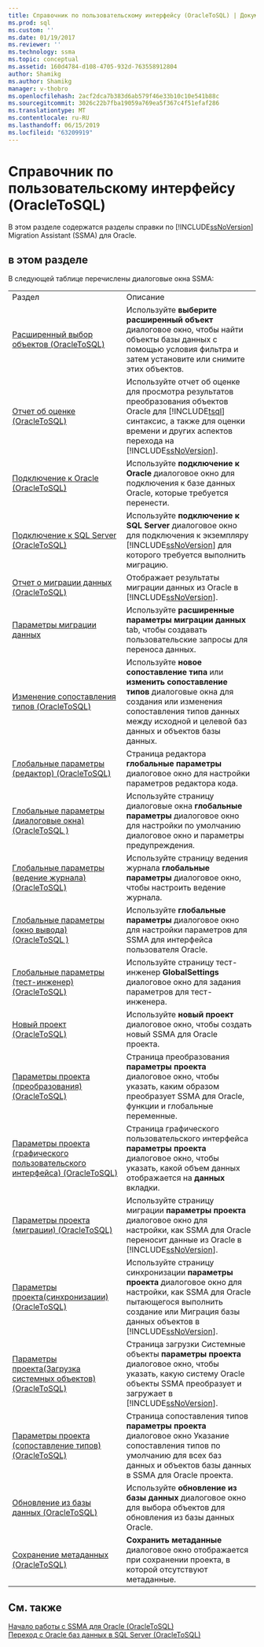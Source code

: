 ```yaml
---
title: Справочник по пользовательскому интерфейсу (OracleToSQL) | Документация Майкрософт
ms.prod: sql
ms.custom: ''
ms.date: 01/19/2017
ms.reviewer: ''
ms.technology: ssma
ms.topic: conceptual
ms.assetid: 160d4784-d108-4705-932d-763558912804
author: Shamikg
ms.author: Shamikg
manager: v-thobro
ms.openlocfilehash: 2acf2dca7b383d6ab579f46e33b10c10e541b88c
ms.sourcegitcommit: 3026c22b7fba19059a769ea5f367c4f51efaf286
ms.translationtype: MT
ms.contentlocale: ru-RU
ms.lasthandoff: 06/15/2019
ms.locfileid: "63209919"
---
```

# <a name="user-interface-reference-oracletosql"></a>Справочник по пользовательскому интерфейсу (OracleToSQL)
В этом разделе содержатся разделы справки по [!INCLUDE[ssNoVersion](../../includes/ssnoversion-md.md)] Migration Assistant (SSMA) для Oracle.  
  
## <a name="in-this-section"></a>в этом разделе  
В следующей таблице перечислены диалоговые окна SSMA:  
  
|||  
|-|-|  
|Раздел|Описание|  
|[Расширенный выбор объектов &#40;OracleToSQL&#41;](../../ssma/oracle/advanced-object-selection-oracletosql.md)|Используйте **выберите расширенный объект** диалоговое окно, чтобы найти объекты базы данных с помощью условия фильтра и затем установите или снимите этих объектов.|  
|[Отчет об оценке &#40;OracleToSQL&#41;](../../ssma/oracle/assessment-report-oracletosql.md)|Используйте отчет об оценке для просмотра результатов преобразования объектов Oracle для [!INCLUDE[tsql](../../includes/tsql-md.md)] синтаксис, а также для оценки времени и других аспектов перехода на [!INCLUDE[ssNoVersion](../../includes/ssnoversion-md.md)].|  
|[Подключение к Oracle &#40;OracleToSQL&#41;](../../ssma/oracle/connect-to-oracle-oracletosql.md)|Используйте **подключение к Oracle** диалоговое окно для подключения к базе данных Oracle, которые требуется перенести.|  
|[Подключение к SQL Server &#40;OracleToSQL&#41;](../../ssma/oracle/connect-to-sql-server-oracletosql.md)|Используйте **подключение к SQL Server** диалоговое окно для подключения к экземпляру [!INCLUDE[ssNoVersion](../../includes/ssnoversion-md.md)] для которого требуется выполнить миграцию.|  
|[Отчет о миграции данных &#40;OracleToSQL&#41;](../../ssma/oracle/data-migration-report-oracletosql.md)|Отображает результаты миграции данных из Oracle в [!INCLUDE[ssNoVersion](../../includes/ssnoversion-md.md)].|  
|[Параметры миграции данных](data-migration-settings-oracletosql.md)|Используйте **расширенные параметры миграции данных** tab, чтобы создавать пользовательские запросы для переноса данных.|  
|[Изменение сопоставления типов &#40;OracleToSQL&#41;](../../ssma/oracle/edit-type-mapping-oracletosql.md)|Используйте **новое сопоставление типа** или **изменить сопоставление типов** диалоговые окна для создания или изменения сопоставления типов данных между исходной и целевой баз данных и объектов базы данных.|  
|[Глобальные параметры &#40;редактор&#41; &#40;OracleToSQL&#41;](../../ssma/oracle/global-settings-editor-oracletosql.md)|Страница редактора **глобальные параметры** диалоговое окно для настройки параметров редактора кода.|  
|[Глобальные параметры &#40;диалоговые окна&#41;&#40;OracleToSQL  &#41;](../../ssma/oracle/global-settings-dialogs-oracletosql.md)|Используйте страницу диалоговые окна **глобальные параметры** диалоговое окно для настройки по умолчанию диалоговое окно и параметры предупреждения.|  
|[Глобальные параметры &#40;ведение журнала&#41; &#40;OracleToSQL&#41;](../../ssma/oracle/global-settings-logging-oracletosql.md)|Используйте страницу ведения журнала **глобальные параметры** диалоговое окно, чтобы настроить ведение журнала.|  
|[Глобальные параметры &#40;окно вывода&#41;&#40;OracleToSQL  &#41;](../../ssma/oracle/global-settings-output-window-oracletosql.md)|Используйте **глобальные параметры** диалоговое окно для настройки параметров для SSMA для интерфейса пользователя Oracle.|  
|[Глобальные параметры &#40;тест-инженер&#41; &#40;OracleToSQL&#41;](../../ssma/oracle/global-settings-tester-oracletosql.md)|Используйте страницу тест-инженер **GlobalSettings** диалоговое окно для задания параметров для тест-инженера.|  
|[Новый проект &#40;OracleToSQL&#41;](../../ssma/oracle/new-project-oracletosql.md)|Используйте **новый проект** диалоговое окно, чтобы создать новый SSMA для Oracle проекта.|  
|[Параметры проекта &#40;преобразования&#41; &#40;OracleToSQL&#41;](../../ssma/oracle/project-settings-conversion-oracletosql.md)|Страница преобразования **параметры проекта** диалоговое окно, чтобы указать, каким образом преобразует SSMA для Oracle, функции и глобальные переменные.|  
|[Параметры проекта &#40;графического пользовательского интерфейса&#41; &#40;OracleToSQL&#41;](../../ssma/oracle/project-settings-gui-oracletosql.md)|Страница графического пользовательского интерфейса **параметры проекта** диалоговое окно, чтобы указать, какой объем данных отображается на **данных** вкладки.|  
|[Параметры проекта &#40;миграции&#41; &#40;OracleToSQL&#41;](../../ssma/oracle/project-settings-migration-oracletosql.md)|Используйте страницу миграции **параметры проекта** диалоговое окно для настройки, как SSMA для Oracle переносит данные из Oracle в [!INCLUDE[ssNoVersion](../../includes/ssnoversion-md.md)].|  
|[Параметры проекта&#40;синхронизации&#41; &#40;OracleToSQL&#41;](../../ssma/oracle/project-settings-synchronization-oracletosql.md)|Используйте страницу синхронизации **параметры проекта** диалоговое окно для настройки, как SSMA для Oracle пытающегося выполнить создание или Миграция базы данных объектов в [!INCLUDE[ssNoVersion](../../includes/ssnoversion-md.md)].|  
|[Параметры проекта&#40;Загрузка системных объектов&#41; &#40;OracleToSQL&#41;](../../ssma/oracle/project-settings-loading-system-objects-oracletosql.md)|Страница загрузки Системные объекты **параметры проекта** диалоговое окно, чтобы указать, какую систему Oracle объекты SSMA преобразует и загружает в [!INCLUDE[ssNoVersion](../../includes/ssnoversion-md.md)].|  
|[Параметры проекта &#40;сопоставление типов&#41; &#40;OracleToSQL&#41;](../../ssma/oracle/project-settings-type-mapping-oracletosql.md)|Страница сопоставления типов **параметры проекта** диалоговое окно Указание сопоставления типов по умолчанию для всех баз данных и объектов базы данных в SSMA для Oracle проекта.|  
|[Обновление из базы данных &#40;OracleToSQL&#41;](../../ssma/oracle/refresh-from-database-oracletosql.md)|Используйте **обновление из базы данных** диалоговое окно для выбора объектов для обновления из базы данных Oracle.|  
|[Сохранение метаданных &#40;OracleToSQL&#41;](../../ssma/oracle/save-metadata-oracletosql.md)|**Сохранить метаданные** диалоговое окно отображается при сохранении проекта, в которой отсутствуют метаданные.|  
  
## <a name="see-also"></a>См. также  
[Начало работы с SSMA для Oracle &#40;OracleToSQL&#41;](../../ssma/oracle/getting-started-with-ssma-for-oracle-oracletosql.md)  
[Переход с Oracle баз данных в SQL Server &#40;OracleToSQL&#41;](../../ssma/oracle/migrating-oracle-databases-to-sql-server-oracletosql.md)  
  
